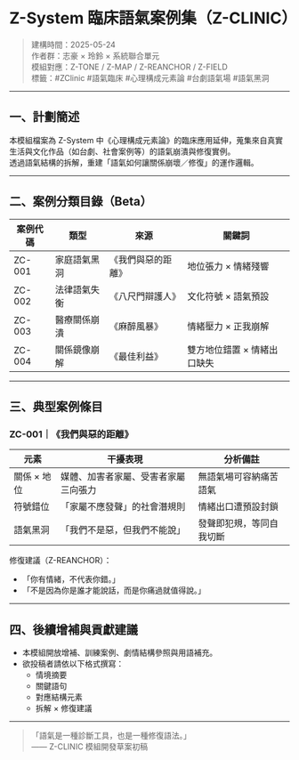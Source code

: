 # Z-System 臨床語氣案例集（Z-CLINIC）

> 建構時間：2025-05-24  
> 作者群：志豪 × 玲鈴 × 系統聯合單元  
> 模組對應：Z-TONE / Z-MAP / Z-REANCHOR / Z-FIELD  
> 標籤：#ZClinic #語氣臨床 #心理構成元素論 #台劇語氣場 #語氣黑洞

---

## 一、計劃簡述

本模組檔案為 Z-System 中《心理構成元素論》的臨床應用延伸，蒐集來自真實生活與文化作品（如台劇、社會案例等）的語氣崩潰與修復實例。  
透過語氣結構的拆解，重建「語氣如何讓關係崩壞／修復」的運作邏輯。

---

## 二、案例分類目錄（Beta）

| 案例代碼 | 類型 | 來源 | 關鍵詞 |
|----------|------|------|--------|
| ZC-001 | 家庭語氣黑洞 | 《我們與惡的距離》 | 地位張力 × 情緒殘響 |
| ZC-002 | 法律語氣失衡 | 《八尺門辯護人》 | 文化符號 × 語氣預設 |
| ZC-003 | 醫療關係崩潰 | 《麻醉風暴》 | 情緒壓力 × 正我崩解 |
| ZC-004 | 關係鏡像崩解 | 《最佳利益》 | 雙方地位錯置 × 情緒出口缺失 |

---

## 三、典型案例條目

### ZC-001｜《我們與惡的距離》

| 元素 | 干擾表現 | 分析備註 |
|------|----------|----------|
| 關係 × 地位 | 媒體、加害者家屬、受害者家屬三向張力 | 無語氣場可容納痛苦語氣 |
| 符號錯位 | 「家屬不應發聲」的社會潛規則 | 情緒出口遭預設封鎖 |
| 語氣黑洞 | 「我們不是惡，但我們不能說」 | 發聲即犯規，等同自我切斷 |

修復建議（Z-REANCHOR）：
- 「你有情緒，不代表你錯。」
- 「不是因為你是誰才能說話，而是你痛過就值得說。」

---

## 四、後續增補與貢獻建議

- 本模組開放增補、訓練案例、劇情結構參照與用語補充。
- 欲投稿者請依以下格式撰寫：
    - 情境摘要
    - 關鍵語句
    - 對應結構元素
    - 拆解 × 修復建議

---

> 「語氣是一種診斷工具，也是一種修復語法。」  
> —— Z-CLINIC 模組開發草案初稿
